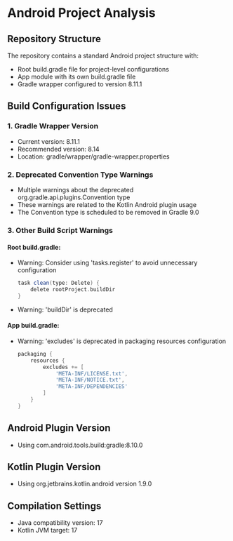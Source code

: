 # Android Project Analysis

## Repository Structure
The repository contains a standard Android project structure with:
- Root build.gradle file for project-level configurations
- App module with its own build.gradle file
- Gradle wrapper configured to version 8.11.1

## Build Configuration Issues

### 1. Gradle Wrapper Version
- Current version: 8.11.1
- Recommended version: 8.14
- Location: gradle/wrapper/gradle-wrapper.properties

### 2. Deprecated Convention Type Warnings
- Multiple warnings about the deprecated org.gradle.api.plugins.Convention type
- These warnings are related to the Kotlin Android plugin usage
- The Convention type is scheduled to be removed in Gradle 9.0

### 3. Other Build Script Warnings

#### Root build.gradle:
- Warning: Consider using 'tasks.register' to avoid unnecessary configuration
  ```gradle
  task clean(type: Delete) {
      delete rootProject.buildDir
  }
  ```
- Warning: 'buildDir' is deprecated

#### App build.gradle:
- Warning: 'excludes' is deprecated in packaging resources configuration
  ```gradle
  packaging {
      resources {
          excludes += [
              'META-INF/LICENSE.txt',
              'META-INF/NOTICE.txt',
              'META-INF/DEPENDENCIES'
          ]
      }
  }
  ```

## Android Plugin Version
- Using com.android.tools.build:gradle:8.10.0

## Kotlin Plugin Version
- Using org.jetbrains.kotlin.android version 1.9.0

## Compilation Settings
- Java compatibility version: 17
- Kotlin JVM target: 17